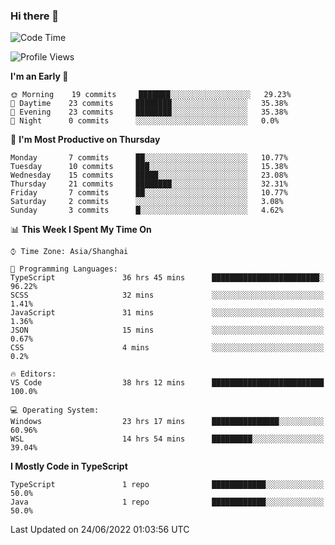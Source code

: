 ### Hi there 👋

<!--
**waynelwz/waynelwz** is a ✨ _special_ ✨ repository because its `README.md` (this file) appears on your GitHub profile.

Here are some ideas to get you started:

- 🔭 I’m currently working on ...
- 🌱 I’m currently learning ...
- 👯 I’m looking to collaborate on ...
- 🤔 I’m looking for help with ...
- 💬 Ask me about ...
- 📫 How to reach me: ...
- 😄 Pronouns: ...
- ⚡ Fun fact: ...
-->

<!--START_SECTION:waka-->
![Code Time](http://img.shields.io/badge/Code%20Time-31%20hrs%2056%20mins-blue)

![Profile Views](http://img.shields.io/badge/Profile%20Views-2-blue)

**I'm an Early 🐤** 

```text
🌞 Morning    19 commits     ███████░░░░░░░░░░░░░░░░░░   29.23% 
🌆 Daytime    23 commits     ████████░░░░░░░░░░░░░░░░░   35.38% 
🌃 Evening    23 commits     ████████░░░░░░░░░░░░░░░░░   35.38% 
🌙 Night      0 commits      ░░░░░░░░░░░░░░░░░░░░░░░░░   0.0%

```
📅 **I'm Most Productive on Thursday** 

```text
Monday       7 commits      ██░░░░░░░░░░░░░░░░░░░░░░░   10.77% 
Tuesday      10 commits     ███░░░░░░░░░░░░░░░░░░░░░░   15.38% 
Wednesday    15 commits     █████░░░░░░░░░░░░░░░░░░░░   23.08% 
Thursday     21 commits     ████████░░░░░░░░░░░░░░░░░   32.31% 
Friday       7 commits      ██░░░░░░░░░░░░░░░░░░░░░░░   10.77% 
Saturday     2 commits      ░░░░░░░░░░░░░░░░░░░░░░░░░   3.08% 
Sunday       3 commits      █░░░░░░░░░░░░░░░░░░░░░░░░   4.62%

```


📊 **This Week I Spent My Time On** 

```text
⌚︎ Time Zone: Asia/Shanghai

💬 Programming Languages: 
TypeScript               36 hrs 45 mins      ████████████████████████░   96.22% 
SCSS                     32 mins             ░░░░░░░░░░░░░░░░░░░░░░░░░   1.41% 
JavaScript               31 mins             ░░░░░░░░░░░░░░░░░░░░░░░░░   1.36% 
JSON                     15 mins             ░░░░░░░░░░░░░░░░░░░░░░░░░   0.67% 
CSS                      4 mins              ░░░░░░░░░░░░░░░░░░░░░░░░░   0.2%

🔥 Editors: 
VS Code                  38 hrs 12 mins      █████████████████████████   100.0%

💻 Operating System: 
Windows                  23 hrs 17 mins      ███████████████░░░░░░░░░░   60.96% 
WSL                      14 hrs 54 mins      █████████░░░░░░░░░░░░░░░░   39.04%

```

**I Mostly Code in TypeScript** 

```text
TypeScript               1 repo              ████████████░░░░░░░░░░░░░   50.0% 
Java                     1 repo              ████████████░░░░░░░░░░░░░   50.0%

```



 Last Updated on 24/06/2022 01:03:56 UTC
<!--END_SECTION:waka-->
